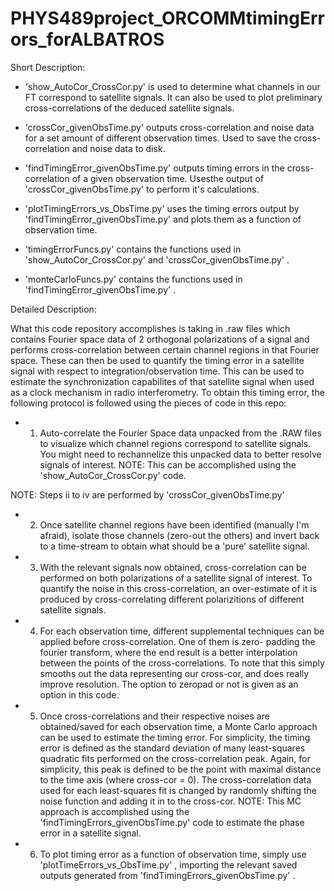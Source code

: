 # PHYS489project_ORCOMMtimingErrors_forALBATROS


Short Description:
  - 'show_AutoCor_CrossCor.py' is used to determine what channels in our FT correspond to satellite signals. It can also be used to plot        preliminary cross-correlations of the deduced satellite signals.

  - 'crossCor_givenObsTime.py' outputs cross-correlation and noise data for a set amount of different observation times. Used to save the     cross-correlation and noise data to disk.

  - 'findTimingError_givenObsTime.py' outputs timing errors in the cross-correlation of a given observation time. Usesthe output of           'crossCor_givenObsTime.py' to perform it's calculations.

  - 'plotTimingErrors_vs_ObsTime.py' uses the timing errors output by 'findTimingError_givenObsTime.py' and plots them as a function of        observation time.

  - 'timingErrorFuncs.py' contains the functions used in 'show_AutoCor_CrossCor.py' and 'crossCor_givenObsTime.py' .

  - 'monteCarloFuncs.py' contains the functions used in 'findTimingError_givenObsTime.py' .




Detailed Description:

What this code repository accomplishes is taking in .raw files which contains Fourier space data of 2 orthogonal polarizations of a signal and performs cross-correlation between certain channel regions in that Fourier space. These can then be used to quantify the timing error in a satellite signal with respect to integration/observation time. This can be used to estimate the synchronization capabilites of that satellite signal when used as a clock mechanism in radio interferometry. To obtain this timing error, the following protocol is followed using the pieces of code in this repo:
    
    
   - 1) Auto-correlate the Fourier Space data unpacked from the .RAW files to visualize which channel regions correspond to satellite           signals. You might need to rechannelize this unpacked data to better resolve signals of interest. 
        NOTE: This can be accomplished using the   'show_AutoCor_CrossCor.py'   code.


 NOTE: Steps ii to iv are performed by  'crossCor_givenObsTime.py'
    
   - 2) Once satellite channel regions have been identified (manually I'm afraid), isolate those channels (zero-out the others) and             invert back to a time-stream to obtain what should be a 'pure' satellite signal.
    
   - 3) With the relevant signals now obtained, cross-correlation can be performed on both polarizations of a satellite signal of               interest. To quantify the noise in this cross-correlation, an over-estimate of it is produced by cross-correlating different             polarizitions of different satellite signals.
    
   - 4) For each observation time, different supplemental techniques can be applied before cross-correlation. One of them is zero-               padding the fourier transform, where the end result is a better interpolation between the points of the cross-correlations. To           note that this simply smooths out the data representing our cross-cor, and does really improve resolution. The option to zeropad         or not is given as an option in this code.

      
   - 5) Once cross-correlations and their respective noises are obtained/saved for each observation time, a Monte Carlo approach can be         used to estimate the timing error. For simplicity, the timing error is defined as the standard deviation of many least-squares           quadratic fits performed on the cross-correlation peak. Again, for simplicity, this peak is defined to be the point with maximal         distance to the time axis (where cross-cor = 0). The cross-correlation data used for each least-squares fit is changed by               randomly shifting the noise function and adding it in to the cross-cor.
        NOTE: This MC approach is accomplished using the   'findTimingErrors_givenObsTime.py'   code to estimate the phase error in a           satellite signal.
       
    
   - 6) To plot timing error as a function of observation time, simply use   'plotTimeErrors_vs_ObsTime.py'   , importing the relevant           saved outputs generated from   'findTimingErrors_givenObsTime.py' .

